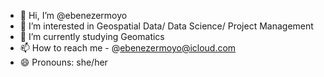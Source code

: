 - 👋 Hi, I’m @ebenezermoyo
- 👀 I’m interested in Geospatial Data/ Data Science/ Project Management
- 🌱 I’m currently studying Geomatics
- 📫 How to reach me - @ebenezermoyo@icloud.com
- 😄 Pronouns: she/her

<!---
ebenezermoyo/ebenezermoyo is a ✨ special ✨ repository because its `README.md` (this file) appears on your GitHub profile.
You can click the Preview link to take a look at your changes.
--->
